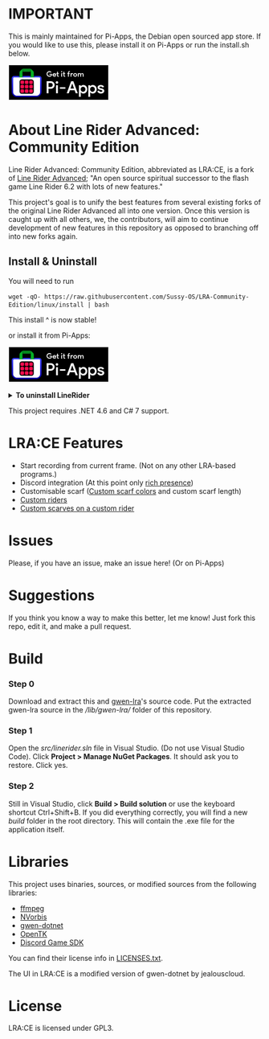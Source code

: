 # IMPORTANT
This is mainly maintained for Pi-Apps, the Debian open sourced app store. If you would like to use this, please install it on Pi-Apps or run the install.sh below.


[![badge](https://github.com/Botspot/pi-apps/blob/master/icons/badge.png?raw=true)](https://github.com/Botspot/pi-apps)  

# About Line Rider Advanced: Community Edition
Line Rider Advanced: Community Edition, abbreviated as LRA:CE, is a fork of [Line Rider Advanced](https://github.com/jealouscloud/linerider-advanced); "An open source spiritual successor to the flash game Line Rider 6.2 with lots of new features."

This project's goal is to unify the best features from several existing forks of the original Line Rider Advanced all into one version. Once this version is caught up with all others, we, the contributors, will aim to continue development of new features in this repository as opposed to branching off into new forks again.

## Install & Uninstall
You will need to run 
```
wget -qO- https://raw.githubusercontent.com/Sussy-OS/LRA-Community-Edition/linux/install | bash
``` 
This install ^ is now stable!

or install it from Pi-Apps:

[![badge](https://github.com/Botspot/pi-apps/blob/master/icons/badge.png?raw=true)](https://github.com/Botspot/pi-apps) 

<details>
<summary><b>To uninstall LineRider</b></summary>
This will not uninstall any user data. To uninstall user data, remove the ~/Documents/LRA/ folder.

```
wget -qO- https://raw.githubusercontent.com/Sussy-OS/LRA-Community-Edition/linux/uninstall | bash
```
</details>

This project requires .NET 4.6 and C# 7 support.

# LRA:CE Features
* Start recording from current frame. (Not on any other LRA-based programs.)
* Discord integration (At this point only [rich presence](https://i.ibb.co/8s4NC1X/image.png))
* Customisable scarf ([Custom scarf colors](https://github.com/RatherBeLunar/LRA-Community-Edition/tree/master/Examples/Scarves/README.md) and custom scarf length)
* [Custom riders](https://github.com/RatherBeLunar/LRA-Community-Edition/tree/master/Examples/Riders/README.md)
* [Custom scarves on a custom rider](https://github.com/RatherBeLunar/LRA-Community-Edition/tree/master/Examples/Riders/Bosh-Custom-Scarf-On-Png-Example/README.md)

# Issues
Please, if you have an issue, make an issue here! (Or on Pi-Apps)

# Suggestions
If you think you know a way to make this better, let me know! Just fork this repo, edit it, and make a pull request.

# Build
### Step 0
Download and extract this and [gwen-lra](https://github.com/RatherBeLunar/gwen-lra)'s source code. Put the extracted gwen-lra source in the */lib/gwen-lra/* folder of this repository.

### Step 1
Open the *src/linerider.sln* file in Visual Studio. (Do not use Visual Studio Code). Click **Project > Manage NuGet Packages**. It should ask you to restore. Click yes.

### Step 2
Still in Visual Studio, click **Build > Build solution** or use the keyboard shortcut Ctrl+Shift+B. If you did everything correctly, you will find a new *build* folder in the root directory. This will contain the .exe file for the application itself.

# Libraries
This project uses binaries, sources, or modified sources from the following libraries:

* [ffmpeg](https://ffmpeg.org/)
* [NVorbis](https://github.com/ioctlLR/NVorbis)
* [gwen-dotnet](https://code.google.com/archive/p/gwen-dotnet/)
* [OpenTK](https://github.com/opentk/opentk)
* [Discord Game SDK](https://discord.com/)

You can find their license info in [LICENSES.txt](https://github.com/RatherBeLunar/LRA-Community-Edition/blob/master/LICENSES.txt).

The UI in LRA:CE is a modified version of gwen-dotnet by jealouscloud.

# License
LRA:CE is licensed under GPL3.
